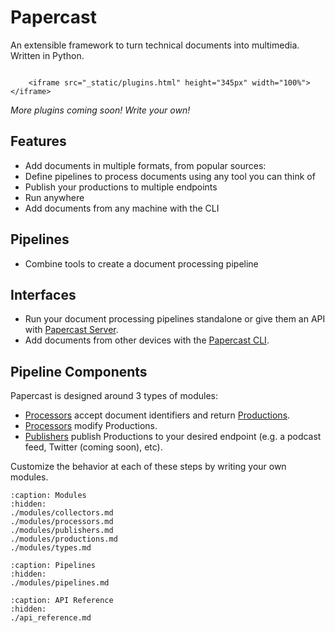 # Papercast
An extensible framework to turn technical documents into multimedia. Written in Python.


```{raw} html

    <iframe src="_static/plugins.html" height="345px" width="100%"></iframe>
```

*More plugins coming soon! Write your own!*

## Features
- Add documents in multiple formats, from popular sources:
- Define pipelines to process documents using any tool you can think of
- Publish your productions to multiple endpoints
- Run anywhere
- Add documents from any machine with the CLI

## Pipelines
- Combine tools to create a document processing pipeline

## Interfaces
- Run your document processing pipelines standalone or give them an API with [Papercast Server](server/server.md).
- Add documents from other devices with the [Papercast CLI](cli/cli.md).


## Pipeline Components

Papercast is designed around 3 types of modules:

- [Processors](modules/collectors.md) accept document identifiers and return [Productions](modules/productions.md).
- [Processors](modules/processors.md) modify Productions.
- [Publishers](modules/publishers.md) publish Productions to your desired endpoint (e.g. a podcast feed, Twitter (coming soon), etc).

Customize the behavior at each of these steps by writing your own modules.


```{toctree}
:caption: Modules
:hidden:
./modules/collectors.md
./modules/processors.md
./modules/publishers.md
./modules/productions.md
./modules/types.md
```

```{toctree}
:caption: Pipelines
:hidden:
./modules/pipelines.md
```

```{toctree}
:caption: API Reference
:hidden:
./api_reference.md
```